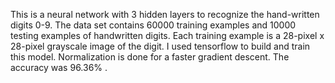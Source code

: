 This is a neural network with 3 hidden layers to recognize the hand-written digits 0-9. The data set contains 60000 training examples and 10000 testing examples of handwritten digits. Each training example is a 28-pixel x 28-pixel grayscale image of the digit. I used tensorflow to build and train this model. Normalization is done for a faster gradient descent. The accuracy was 96.36% .
